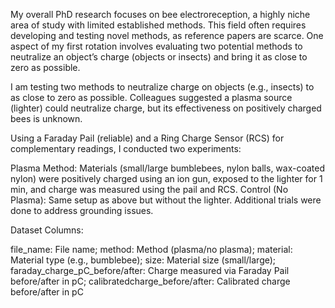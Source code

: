 My overall PhD research focuses on bee electroreception, a highly niche area of study with limited established methods. This field often requires developing and testing novel methods, as reference papers are scarce. One aspect of my first rotation involves evaluating two potential methods to neutralize an object’s charge (objects or insects) and bring it as close to zero as possible. 

I am testing two methods to neutralize charge on objects (e.g., insects) to as close to zero as possible. Colleagues suggested a plasma source (lighter) could neutralize charge, but its effectiveness on positively charged bees is unknown.

Using a Faraday Pail (reliable) and a Ring Charge Sensor (RCS) for complementary readings, I conducted two experiments:

Plasma Method: Materials (small/large bumblebees, nylon balls, wax-coated nylon) were positively charged using an ion gun, exposed to the lighter for 1 min, and charge was measured using the pail and RCS.
Control (No Plasma): Same setup as above but without the lighter. Additional trials were done to address grounding issues.

Dataset Columns:

file_name: File name;
method: Method (plasma/no plasma);
material: Material type (e.g., bumblebee);
size: Material size (small/large);
faraday_charge_pC_before/after: Charge measured via Faraday Pail before/after in pC;
calibratedcharge_before/after: Calibrated charge before/after in pC

